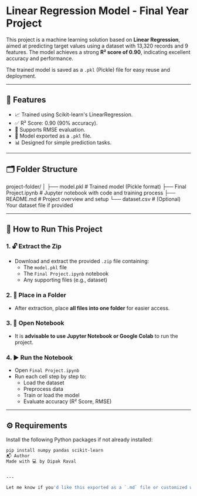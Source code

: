 # Linear Regression Model - Final Year Project

This project is a machine learning solution based on **Linear Regression**, aimed at predicting target values using a dataset with 13,320 records and 9 features. The model achieves a strong **R² score of 0.90**, indicating excellent accuracy and performance.

The trained model is saved as a `.pkl` (Pickle) file for easy reuse and deployment.

---

## 🧠 Features

- 📈 Trained using Scikit-learn's LinearRegression.
- ✅ R² Score: 0.90 (90% accuracy).
- 🧪 Supports RMSE evaluation.
- 💾 Model exported as a `.pkl` file.
- 📊 Designed for simple prediction tasks.

---

## 🗂 Folder Structure
project-folder/
│
├── model.pkl # Trained model (Pickle format)
├── Final Project.ipynb # Jupyter notebook with code and training process
├── README.md # Project overview and setup
└── dataset.csv # (Optional) Your dataset file if provided


---

## 🚀 How to Run This Project

### 1. 🔓 Extract the Zip

- Download and extract the provided `.zip` file containing:
  - The `model.pkl` file
  - The `Final Project.ipynb` notebook
  - Any supporting files (e.g., dataset)

### 2. 📂 Place in a Folder

- After extraction, place **all files into one folder** for easier access.

### 3. 📒 Open Notebook

- It is **advisable to use Jupyter Notebook or Google Colab** to run the project.

### 4. ▶️ Run the Notebook

- Open `Final Project.ipynb`
- Run each cell step by step to:
  - Load the dataset
  - Preprocess data
  - Train or load the model
  - Evaluate accuracy (R² Score, RMSE)

---

## ⚙️ Requirements

Install the following Python packages if not already installed:

```bash
pip install numpy pandas scikit-learn
📬 Author
Made with 💻 by Dipak Raval


---

Let me know if you'd like this exported as a `.md` file or customized with your actual dataset name and author info.

